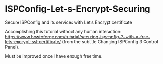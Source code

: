 # ISPConfig-Let-s-Encrypt-Securing
Secure ISPConfig and its services with Let's Encrypt certificate

Accomplishing this tutorial without any human interaction: https://www.howtoforge.com/tutorial/securing-ispconfig-3-with-a-free-lets-encrypt-ssl-certificate/ (from the subtitle Changing ISPConfig 3 Control Panel).

Must be improved once I have enough free time.
